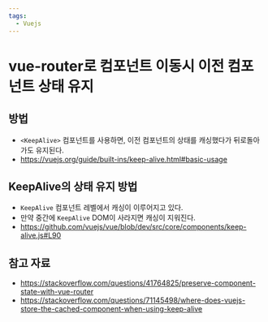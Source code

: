 ```yaml
---
tags:
  - Vuejs
---
```

# vue-router로 컴포넌트 이동시 이전 컴포넌트 상태 유지

## 방법

- `<KeepAlive>` 컴포넌트를 사용하면, 이전 컴포넌트의 상태를 캐싱했다가 뒤로돌아가도 유지된다.
- https://vuejs.org/guide/built-ins/keep-alive.html#basic-usage

## KeepAlive의 상태 유지 방법

- `KeepAlive` 컴포넌트 레벨에서 캐싱이 이루어지고 있다.
- 만약 중간에 `KeepAlive` DOM이 사라지면 캐싱이 지워진다.
- https://github.com/vuejs/vue/blob/dev/src/core/components/keep-alive.js#L90

## 참고 자료

- https://stackoverflow.com/questions/41764825/preserve-component-state-with-vue-router
- https://stackoverflow.com/questions/71145498/where-does-vuejs-store-the-cached-component-when-using-keep-alive
